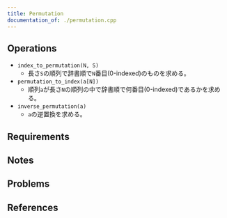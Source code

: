 ```yaml
---
title: Permutation
documentation_of: ./permutation.cpp
---
```


## Operations

- `index_to_permutation(N, S)`
  - 長さ`S`の順列で辞書順で`N`番目(0-indexed)のものを求める。
- `permutation_to_index(a[N])`
  - 順列`a`が長さ`N`の順列の中で辞書順で何番目(0-indexed)であるかを求める。
- `inverse_permutation(a)`
  - `a`の逆置換を求める。

## Requirements

## Notes

## Problems

## References
